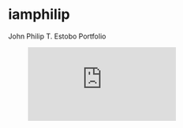 # iamphilip
John Philip T. Estobo Portfolio
<figure><embed src="https://wakatime.com/share/@philip23/55db6fc6-e718-4d48-bf65-488618d61795.svg"></embed></figure>
